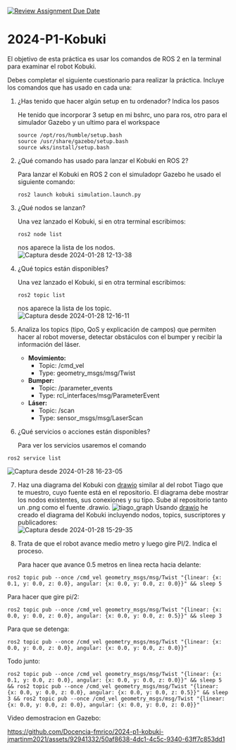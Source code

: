 [![Review Assignment Due Date](https://classroom.github.com/assets/deadline-readme-button-24ddc0f5d75046c5622901739e7c5dd533143b0c8e959d652212380cedb1ea36.svg)](https://classroom.github.com/a/tecaRa11)
# 2024-P1-Kobuki

El objetivo de esta práctica es usar los comandos de ROS 2 en la terminal para examinar el robot Kobuki.

Debes completar el siguiente cuestionario para realizar la práctica. Incluye los comandos que has usado en cada una:


1. ¿Has tenido que hacer algún setup en tu ordenador? Indica los pasos
   
   He tenido que incorporar 3 setup en mi bshrc, uno para ros, otro para el simulador Gazebo y un ultimo para el workspace
   ```
   source /opt/ros/humble/setup.bash
   source /usr/share/gazebo/setup.bash
   source wks/install/setup.bash
   ```

2. ¿Qué comando has usado para lanzar el Kobuki en ROS 2?

   Para lanzar el Kobuki en ROS 2 con el simuladopr Gazebo he usado el siguiente comando:

   ```
   ros2 launch kobuki simulation.launch.py
   ```

3. ¿Qué nodos se lanzan? 
   
   Una vez lanzado el Kobuki, si en otra terminal escribimos:
   ```
   ros2 node list
   ```
   nos aparece la lista de los nodos.  
   ![Captura desde 2024-01-28 12-13-38](https://github.com/Docencia-fmrico/2024-p1-kobuki-jmartinm2021/assets/92941332/08c93e72-dc67-4e14-b7ec-b57244925578)


4. ¿Qué topics están disponibles? 
   
   Una vez lanzado el Kobuki, si en otra terminal escribimos:
   ```
   ros2 topic list
   ```
   nos aparece la lista de los topic.  
   ![Captura desde 2024-01-28 12-16-11](https://github.com/Docencia-fmrico/2024-p1-kobuki-jmartinm2021/assets/92941332/820b3aba-f40d-49b1-9de7-ae465d59c012)


5. Analiza los topics (tipo, QoS y explicación de campos) que permiten hacer al robot moverse, detectar obstáculos con el bumper y recibir la información del láser.
   - **Movimiento:**
        - Topic: /cmd_vel
        - Type: geometry_msgs/msg/Twist
   - **Bumper:**
        - Topic: /parameter_events
        - Type: rcl_interfaces/msg/ParameterEvent
   - **Láser:**
        - Topic: /scan
        - Type: sensor_msgs/msg/LaserScan
6. ¿Qué servicios o acciones están disponibles? 
   
   Para ver los servicios usaremos el comando
```
ros2 service list
```
![Captura desde 2024-01-28 16-23-05](https://github.com/Docencia-fmrico/2024-p1-kobuki-jmartinm2021/assets/92941332/97149bab-0538-431f-a99b-a5fc20d2619d)


7. Haz una diagrama del Kobuki con [drawio](https://app.diagrams.net/) similar al del robot Tiago que te muestro, cuyo fuente está en el repositorio. El diagrama debe mostrar los nodos existentes, sus conexiones y su tipo. Sube al repositorio tanto un .png como el fuente .drawio.
![tiago_graph](https://github.com/Docencia-fmrico/2024-P1-Kobuki/assets/3810011/a2161319-f181-4905-8fd2-2b1ed3f2151e)
  Usando [drawio](https://app.diagrams.net/) he creado el diagrama del Kobuki incluyendo nodos, topics, suscriptores y publicadores:  
  ![Captura desde 2024-01-28 15-29-35](https://github.com/Docencia-fmrico/2024-p1-kobuki-jmartinm2021/assets/92941332/b7481011-6146-439a-aac7-b86d9450573e)


8. Trata de que el robot avance medio metro y luego gire PI/2. Indica el proceso.  
    
   Para hacer que avance 0.5 metros en linea recta hacia delante:
```
ros2 topic pub --once /cmd_vel geometry_msgs/msg/Twist "{linear: {x: 0.1, y: 0.0, z: 0.0}, angular: {x: 0.0, y: 0.0, z: 0.0}}" && sleep 5
```
   Para hacer que gire pi/2:
```
ros2 topic pub --once /cmd_vel geometry_msgs/msg/Twist "{linear: {x: 0.0, y: 0.0, z: 0.0}, angular: {x: 0.0, y: 0.0, z: 0.5}}" && sleep 3
```
   Para que se detenga:
```
ros2 topic pub --once /cmd_vel geometry_msgs/msg/Twist "{linear: {x: 0.0, y: 0.0, z: 0.0}, angular: {x: 0.0, y: 0.0, z: 0.0}}"
```
   Todo junto:
```
ros2 topic pub --once /cmd_vel geometry_msgs/msg/Twist "{linear: {x: 0.1, y: 0.0, z: 0.0}, angular: {x: 0.0, y: 0.0, z: 0.0}}" && sleep 5 && ros2 topic pub --once /cmd_vel geometry_msgs/msg/Twist "{linear: {x: 0.0, y: 0.0, z: 0.0}, angular: {x: 0.0, y: 0.0, z: 0.5}}" && sleep 3 && ros2 topic pub --once /cmd_vel geometry_msgs/msg/Twist "{linear: {x: 0.0, y: 0.0, z: 0.0}, angular: {x: 0.0, y: 0.0, z: 0.0}}"
```
   Video demostracion en Gazebo:
   

https://github.com/Docencia-fmrico/2024-p1-kobuki-jmartinm2021/assets/92941332/50af8638-4dc1-4c5c-9340-63ff7c853dd1

